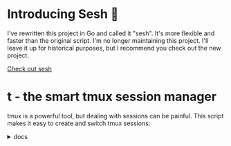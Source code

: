 # Introducing Sesh 🎉

I've rewritten this project in Go and called it "sesh". It's more flexible and faster than the original script. I'm no longer maintaining this project. I'll leave it up for historical purposes, but I recommend you check out the new project.

[Check out sesh](https://github.com/joshmedeski/sesh)

# t - the smart tmux session manager

tmux is a powerful tool, but dealing with sessions can be painful. This script makes it easy to create and switch tmux sessions:

<details>
<summary>docs</summary>

## Prerequisites

- [tmux](https://github.com/tmux/tmux) (>= 3.2)
- [tpm](https://github.com/tmux-plugins/tpm)
- [zoxide](https://github.com/ajeetdsouza/zoxide)
- [fzf](https://github.com/junegunn/fzf) (>=0.35.0)

_Note: some users have had issues with fzf integration on tmux 3.2a where upon
spawning fzf it would lock the tmux pane. Upgrading to 3.3a seems to be a viable
workaround_ Check [#104](https://github.com/joshmedeski/t-smart-tmux-session-manager/issues/104)

```sh
brew install tmux zoxide fzf
```

Use the package manager of your OS if you are not on macOS.

## How to install

### 1. Install tpm plugin

Add the following line to your `tmux.conf` file:

```sh
set -g @plugin 'joshmedeski/t-smart-tmux-session-manager'
```

**Note:** tpm recommends you list your plugins and then run tpm at the very bottom of your `tmux.conf`.

Then, run `<prefix>I` to install the plugin.

### 2. Add to path

To use the `t` script from anywhere, select your shell environment and follow the instructions.

**Note:** you'll need to check the path of your tpm plugins. It may be `~/.tmux/plugins` or `~/.config/tmux/plugins` depending on where your `tmux.conf` is located.

<details>
<summary>bash</summary>

Add the following line to `~/.bashrc`

```sh
# ~/.tmux/plugins
export PATH=$HOME/.tmux/plugins/t-smart-tmux-session-manager/bin:$PATH
# ~/.config/tmux/plugins
export PATH=$HOME/.config/tmux/plugins/t-smart-tmux-session-manager/bin:$PATH
```

</details>

<details>
<summary>zsh</summary>

Add the following line to `~/.zprofile`

```sh
# ~/.tmux/plugins
export PATH=$HOME/.tmux/plugins/t-smart-tmux-session-manager/bin:$PATH
# ~/.config/tmux/plugins
export PATH=$HOME/.config/tmux/plugins/t-smart-tmux-session-manager/bin:$PATH
```

</details>

<details>
<summary>fish</summary>

Add the following line to `~/.config/fish/config.fish`

```fish
# ~/.tmux/plugins
fish_add_path $HOME/.tmux/plugins/t-smart-tmux-session-manager/bin
# ~/.config/tmux/plugins
fish_add_path $HOME/.config/tmux/plugins/t-smart-tmux-session-manager/bin
```

</details>

### 3. Recommended tmux settings

I recommend you add these settings to your `tmux.conf` to have a better experience with this plugin.

```sh
bind-key x kill-pane # skip "kill-pane 1? (y/n)" prompt
set -g detach-on-destroy off  # don't exit from tmux when closing a session
```

### 4. Customize Prompt (optional)

If your terminal supports [Nerd Font symbols](https://www.nerdfonts.com/), you can customize your prompt.

```sh
set -g @t-fzf-prompt '  '
```

Or you can replace the prompt with anything you'd like.

## How to use

```sh
  Run interactive mode
      t
        ctrl-s list only tmux sessions
        ctrl-x list only zoxide results
        ctrl-f list results from the find command

  Go to session (matches tmux session, zoxide result, or directory)
      t {name}

  Open popup (while in tmux)
      <prefix>+T
        ctrl-s list only tmux sessions
        ctrl-x list only zoxide results
        ctrl-f list results from the find command

  Show help
      t -h
      t --help
```

By default, this plugin is bound to `<prefix>+T` which triggers a fzf-tmux popup that display zoxide results. Type the result you want and when you hit enter it will create a tmux session and connect to it or, if the sessions already exists, switch to it.

If you are not in tmux, you can simply run `t` to start the interactive script, or call `t {name}` to jump directly to a session of your choosing.

### Key Bindings

- `ctrl-s` list only tmux sessions
- `ctrl-x` list only zoxide results
- `ctrl-f` find by directory

## Extra features

### Cloning repositories

You can quickly clone a repository to your preferred directory by using the `t` command combined with the `-r` flag (or `--repo`).

First, you have to set the `T_REPOS_DIR` variable in your shell environment. Make sure to set it where you want your repositories cloned.

<details>
<summary>bash</summary>

Add the following line to `~/.bashrc`

```sh
export T_REPOS_DIR="~/repos"
```

</details>

<details>
<summary>zsh</summary>

Add the following line to `~/.zshrc`

```sh
export T_REPOS_DIR="~/repos"
```

</details>

<details>
<summary>fish</summary>

Add the following line to `~/.config/fish/conf.d/t.fish`

```fish
set -Ux T_REPOS_DIR ~/repos
```

</details>

In order to use the feature, simply run:

```sh
t -r https://github.com/joshmedeski/t-smart-tmux-session-manager.git
```

**Note:** it has to be a valid git remote url (ending in `.git`) or order to work.

I prefer to copy the repository URL to my clipboard and run the following command on macOS.

<details>
<summary>bash/zsh</summary>

```sh
t -r $(pbpaste)
```

</details>

<details>
<summary>fish</summary>

```sh
t -r (pbpaste)
```

</details>

If you want to overwrite the directory to clone to, you can overwrite the `T_REPOS_DIR` variable before running the command:

```sh
T_REPOS_DIR=~/code t --repo https://github.com/joshmedeski/tmux-list.git
```

## How to customize

### Use Git Root for session name

You may prefer your session names starting from the root of the git repository. This can help with naming conflicts if you have multiple directories with the same name on your machine and make it clear when you have multiple sessions open in the same git repository.

<details>
<summary>bash</summary>

Add the following line to `~/.bashrc`

```sh
export T_SESSION_USE_GIT_ROOT="true"
```

</details>

<details>
<summary>zsh</summary>

Add the following line to `~/.zshrc`

```sh
export T_SESSION_USE_GIT_ROOT="true"
```

</details>

<details>
<summary>fish</summary>

Add the following line to `~/.config/fish/conf.d/t.fish`

```fish
set -Ux T_SESSION_USE_GIT_ROOT true
```

</details>

### Include parent dir in session name

You may prefer your session names having a prefix of the parent directory. This can help with naming conflicts if you have multiple directories with the same name on your machine.

<details>
<summary>bash</summary>

Add the following line to `~/.bashrc`

```sh
export T_SESSION_NAME_INCLUDE_PARENT="true"
```

</details>

<details>
<summary>zsh</summary>

Add the following line to `~/.zshrc`

```sh
export T_SESSION_NAME_INCLUDE_PARENT="true"
```

</details>

<details>
<summary>fish</summary>

Add the following line to `~/.config/fish/conf.d/t.fish`

```fish
set -Ux T_SESSION_NAME_INCLUDE_PARENT true
```

</details>

### Custom fzf-tmux keybinding

By default, the `t` popup is bound to `<prefix>T`. In order to overwrite your own custom key binding, add setting the `@t-bind` varaible to your `tmux.conf`:

```sh
set -g @t-bind "K"
```

You can unbind the default by using `none`.

```sh
set -g @t-bind "none" # unbind default
```

### Change default fzf results

By default, t will display tmux sessions and zoxide results by default. You can change this by setting `@t-fzf-default-results` variable to your `tmux.conf`:

```sh
set -g @t-fzf-default-results 'sessions' # show tmux sessions by default
```

```sh
set -g @t-fzf-default-results 'zoxide' # show zoxide results by default
```

### Custom find command

By default, the find key binding (`^f`) will run a simple `find` command to search for directories in and around your home directory.

```sh
find ~ -maxdepth 3 -type d
```

You can customize this command by setting `@t-find-binding` variable to your `tmux.conf`:

In this example, I'm setting the prompt with a custom [Nerd Font icon](https://www.nerdfonts.com/) and using [fd](https://github.com/sharkdp/fd) to search directories (including hidden ones) up to two levels deep from my home directory.

```sh
set -g @t-fzf-find-binding 'ctrl-f:change-prompt(  )+reload(fd -H -d 2 -t d . ~)'
```

Run `man fzf` to learn more about how to customize key bindings with fzf.

### FZF_TMUX_OPTS

If you want to overwrite the fzf-tmux options, you can set the `FZF_TMUX_OPTS` variable in your shell environment.

```bash
# ~/.bashrc or ~/.zshrc
export FZF_TMUX_OPTS="-p 55%,60%"
```

```fish
# ~/.config/fish/config.fish
set -Ux FZF_TMUX_OPTS "-p 55%,60%"
```

Run `man fzf-tmux` to learn more about the available options.

### Custom Border Label

If you want to customize the fzf popup border label, you can add `T_FZF_BORDER_LABEL` to your shell variable

```bash
# ~/.bashrc or ~/.zshrc
export T_FZF_BORDER_LABEL=' Your Custom Label '
```

or if you use fish:

```fish
# ~/.config/fish/config.fish
set -Ux T_FZF_BORDER_LABEL " Your Custom Label "
```

## Background

Interested in learning more about how this script came to be? Check out [Smart tmux sessions with zoxide and fzf](https://www.joshmedeski.com/posts/smart-tmux-sessions-with-zoxide-and-fzf/).
]

## Startup script

You can run a startup script when you create a new session. This is useful for running a command when you create a new session, like starting a dev server or automatically opening neovim to begin editing a file.

This works by adding a `.t` file to your desired directory. Here is a quick script for bootstrapping that file:

```sh
touch .t && chmod +x .t && echo -e '#!/usr/bin/env bash\n' > .t && nvim .t
```

I like opening Neovim and the find file Telescope prompt to quickly find a file to edit. Here is an example of what I put in many of my projects:

```sh
#!/usr/bin/env bash
nvim -c 'Telescope find_files'
```

So, when you open any project that detects a `.t` it will automatically run that script when a session is created.

This feature is in early development so please feel free to give feedback if you have ideas for how to improve on it.

## Bonus: macOS keyboard shortcut

My personal workflow uses [macOS Keyboard Shortcuts for tmux](https://www.joshmedeski.com/posts/macos-keyboard-shortcuts-for-tmux/). I have bound the `t` popup to `cmd+j` with the following code:

<details>
<summary>Alacritty</summary>

Add the following line to your `alacritty.yml`

```yml
key_bindings:
  - { key: K, mods: Command, chars: "\x02\x54" } # open t - tmux smart session manager
```

</details>

<details>
<summary>Kitty</summary>

Add the following line to your `kitty.conf`

```sh
map cmd+k send_text all \x02\x54
```

</details>

<details>
<summary>WezTerm</summary>

Add the following line to your `wezterm.lua` inside the **keys** options

```sh
{ key = 'j', mods = 'CMD', action = wezterm.action.SendString '\x02\x54' }, -- open t - tmux smart session manager

```

</details>

**Note:** These bindings are based off the default prefix, `ctrl+b` (which converts to `\x02`). If you changed your prefix, I recommend [watching my video](https://www.joshmedeski.com/posts/macos-keyboard-shortcuts-for-tmux/) which goes into depth how to customize your own keybindings in Alacritty.

</details>

